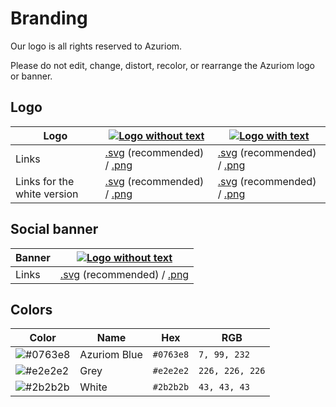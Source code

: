 # Branding

Our logo is all rights reserved to Azuriom.

Please do not edit, change, distort, recolor, or rearrange the Azuriom logo or banner.

## Logo

| Logo | [![Logo without text](https://azuriom.com/assets/svg/logo.svg)](https://azuriom.com/assets/svg/logo.svg) | [![Logo with text](https://azuriom.com/assets/svg/logo-text.svg)](https://azuriom.com/assets/svg/logo-text.svg) |
| ---- | ---- | ---- |
| Links | [.svg](https://azuriom.com/assets/svg/logo.svg) (recommended) / [.png](https://azuriom.com/assets/img/logo.png) | [.svg](https://azuriom.com/assets/svg/logo-text.svg) (recommended) / [.png](https://azuriom.com/assets/img/logo-text.png) |
| Links for the white version | [.svg](https://azuriom.com/assets/svg/logo-white.svg) (recommended) / [.png](https://azuriom.com/assets/img/logo-white.png) | [.svg](https://azuriom.com/assets/svg/logo-text-white.svg) (recommended) / [.png](https://azuriom.com/assets/img/logo-text-white.png) |

## Social banner

| Banner | [![Logo without text](https://azuriom.com/assets/svg/banner.svg)](https://azuriom.com/assets/svg/banner.svg) |
| ---- | ---- |
| Links | [.svg](https://azuriom.com/assets/svg/banner.svg) (recommended) / [.png](https://azuriom.com/assets/img/banner.png) |

## Colors

| Color | Name | Hex | RGB |
| ----- | ---- | --- | --- |
| ![#0763e8](https://via.placeholder.com/48/0763e8/000000?text=+) | Azuriom Blue | `#0763e8` |  `7, 99, 232`   |
| ![#e2e2e2](https://via.placeholder.com/48/e2e2e2/000000?text=+) |     Grey     | `#e2e2e2` | `226, 226, 226` |
| ![#2b2b2b](https://via.placeholder.com/48/2b2b2b/000000?text=+) |     White    | `#2b2b2b` |  `43, 43, 43`   |
